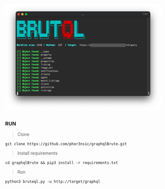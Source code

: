 # <p align="center" width="100px" heigth="100px">![](imgs/banner.png)</p>

### RUN

> Clone
```
git clone https://github.com/phor3nsic/graphqlBrute.git
```
> Install requirements

```
cd graphqlBrute && pip3 install -r requirements.txt
```

> Run
```
python3 bruteql.py -u http://target/graphql
```


